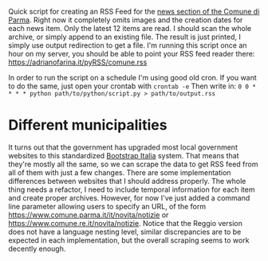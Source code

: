 Quick script for creating an RSS Feed for the [news section of the Comune di Parma](https://www.comune.parma.it/it/novita/notizie).
Right now it completely omits images and the creation dates for each news item.
Only the latest 12 items are read. I should scan the whole archive, or simply append to an existing file.
The result is just printed, I simply use output redirection to get a file.
I'm running this script once an hour on my server, you should be able to point your RSS feed reader there:
https://adrianofarina.it/pyRSS/comune.rss

In order to run the script on a schedule I'm using good old cron. If you want to do the same, just open your crontab with `crontab -e`
Then write in:
```0 0 * * * * python path/to/python/script.py > path/to/output.rss```

# Different municipalities
It turns out that the government has upgraded most local government websites to this standardized [Bootstrap Italia](https://italia.github.io/bootstrap-italia/) system. That means that they're mostly all the same, so we can scrape the data to get RSS feed from all of them with just a few changes. There are some implementation differences between websites that I should address properly. The whole thing needs a refactor, I need to include temporal information for each item and create proper archives. However, for now I've just added a command line parameter allowing users to specify an URL, of the form https://www.comune.parma.it/it/novita/notizie or https://www.comune.re.it/novita/notizie. Notice that the Reggio version does not have a language nesting level, similar discrepancies are to be expected in each implementation, but the overall scraping seems to work decently enough.